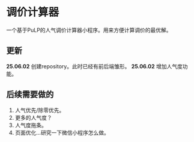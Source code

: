 # 调价计算器
一个基于PuLP的人气调价计算器小程序。用来方便计算调价的最优解。

## 更新
**25.06.02** 创建repository。此时已经有前后端雏形。
**25.06.02** 增加人气度功能。

## 后续需要做的

1. 人气优先/除零优先。
2. 更多的人气度？
3. 人气度拖条。
4. 页面优化…研究一下微信小程序怎么做。